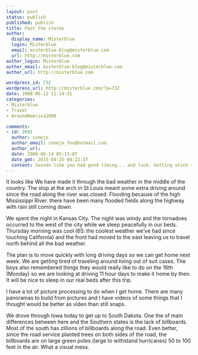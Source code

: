 ```yaml
---
layout: post
status: publish
published: publish
title: Past the storms
author:
  display_name: Misterblue
  login: Misterblue
  email: misterblue-blog@misterblue.com
  url: http://misterblue.com
author_login: Misterblue
author_email: misterblue-blog@misterblue.com
author_url: http://misterblue.com

wordpress_id: 732
wordpress_url: http://misterblue.com/?p=732
date: 2008-06-12 11:14:31
categories:
- Misterblue
- Travel
- AroundAmerica2008

comments:
- id: 2691
  author: conejo
  author_email: conejo_feo@hotmail.com
  author_url: 
  date: 2008-06-14 05:15:07
  date_gmt: 2015-04-25 04:22:37
  content: Sounds like you had good timing... and luck. Getting stuck in the center of the natural-disaster mess certainly would have been a big headache at the least. Close call.
---
```

It looks like We have made it through the bad weather in the middle of the country. The stop at the arch in St Louis meant some extra driving around since the road along the river was closed. Flooding because of the high Mississippi River. there have been many flooded fields along the highway with rain still coming down.
<p>
We spent the night in Kansas City. The night was windy and the tornadoes occurred to the west of the city while we sleep peacefully in our beds. Thursday morning was cool (65: the coolest weather we've had since touching California) and the front had moved to the east leaving us to travel north behind all the bad weather.
</p>
<p>
The plan is to move quickly with long driving days so we can get home next week. We are getting tired of traveling around living out of suit cases. The boys also remembered things they would really like to do on the 16th (Monday) so we are looking at driving 11 hour days to make it home by then. It will be nice to sleep in our real beds after this trip.
</p>
<p>
I have a lot of picture processing to do when I get home. There are many panoramas to build from pictures and I have videos of some things that I thought would be better as video than still snaps.
</p>
<p>
We drove through Iowa today to get up to South Dakota. One the of main differences between here and the Southern states is the lack of billboards. Most of the south has zillions of billboards along the road. Even better, since the road service planted trees on both sides of the road, the billboards are on large green poles (large to withstand hurricanes) 50 to 100 feet in the air. What a visual mess.
</p>
